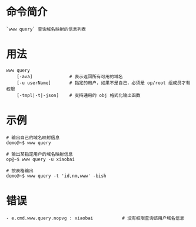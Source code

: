 # 命令简介 

    `www query` 查询域名映射的信息列表

# 用法

    www query 
        [-ava]              # 表示返回所有可用的域名
        [-u userName]       # 指定的用户，如果不是自己，必须是 op/root 组成员才有权限 
        [-tmpl|-t|-json]    # 支持通用的 obj 格式化输出函数         

# 示例

    # 输出自己的域名映射信息
    demo@~$ www query
    
    # 输出某指定用户的域名映射信息
    op@~$ www query -u xiaobai
    
    # 按表格输出
    demo@~$ www query -t 'id,nm,www' -bish
    
# 错误

    - e.cmd.www.query.nopvg : xiaobai           # 没有权限查询该用户域名信息